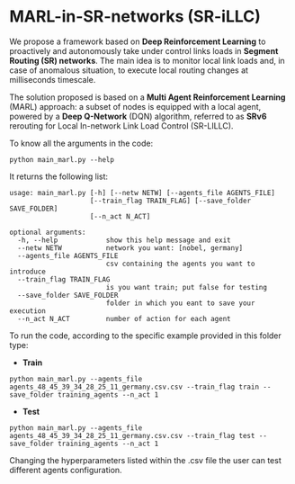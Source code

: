 # MARL-in-SR-networks (SR-iLLC)

We propose a framework based on __Deep Reinforcement Learning__ to proactively and autonomously take under control links loads in __Segment Routing (SR) networks__.
The main idea is to monitor local link loads and, in case of anomalous situation, to execute local routing changes at milliseconds timescale.

The solution proposed is based on a __Multi Agent Reinforcement Learning__ (MARL) approach: a subset of nodes is equipped with a local agent, powered
by a __Deep Q-Network__ (DQN) algorithm, referred to as __SRv6__ rerouting for Local In-network Link Load Control (SR-LILLC).

To know all the arguments in the code:

```
python main_marl.py --help
```
It returns the following list:

```
usage: main_marl.py [-h] [--netw NETW] [--agents_file AGENTS_FILE]
                    [--train_flag TRAIN_FLAG] [--save_folder SAVE_FOLDER]
                    [--n_act N_ACT]

optional arguments:
  -h, --help            show this help message and exit
  --netw NETW           network you want: [nobel, germany]
  --agents_file AGENTS_FILE
                        csv containing the agents you want to introduce
  --train_flag TRAIN_FLAG
                        is you want train; put false for testing
  --save_folder SAVE_FOLDER
                        folder in which you eant to save your execution
  --n_act N_ACT         number of action for each agent

```

To run the code, according to the specific example provided in this folder type:

- __Train__

```
python main_marl.py --agents_file agents_48_45_39_34_28_25_11_germany.csv.csv --train_flag train --save_folder training_agents --n_act 1
```

- __Test__

```
python main_marl.py --agents_file agents_48_45_39_34_28_25_11_germany.csv.csv --train_flag test --save_folder training_agents --n_act 1
```

Changing the hyperparameters listed within the .csv file the user can test different agents configuration.


